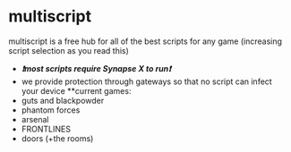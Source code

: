 # multiscript

multiscript is a free hub for all of the best scripts for any game (increasing script selection as you read this)
 * ***❗most scripts require Synapse X to run❗***
 * we provide protection through gateways so that no script can infect your device
 **current games:
 * guts and blackpowder
 * phantom forces
 * arsenal
 * FRONTLINES
 * doors (+the rooms)
